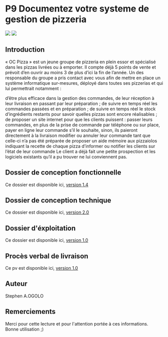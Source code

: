 # P9 Documentez votre systeme de gestion de pizzeria  

[![](https://user.oc-static.com/files/88001_89000/88560.jpg)](https://user.oc-static.com/files/88001_89000/88560.jpg)
[![](https://encrypted-tbn0.gstatic.com/images?q=tbn:ANd9GcQeH7711sJeOaZ_HOpwi3M7MjPOQeOPE2TyMxn-_NyxyHu_O2tm&s)](https://openclassrooms.com/fr)  

## Introduction 
« OC Pizza » est un jeune groupe de pizzeria en plein essor et spécialisé dans les pizzas livrées ou à emporter. Il compte déjà 5 points de vente et prévoit d’en ouvrir au moins 3 de plus d’ici la fin de l’année. Un des responsable du groupe a pris contact avec vous afin de mettre en place un système informatique sur-mesures, déployé dans toutes ses pizzerias et qui lui permettrait notamment :

d’être plus efficace dans la gestion des commandes, de leur réception à leur livraison en passant par leur préparation ;
de suivre en temps réel les commandes passées et en préparation ;
de suivre en temps réel le stock d’ingrédients restants pour savoir quelles pizzas sont encore réalisables ;
de proposer un site internet pour que les clients puissent :
passer leurs commandes, en plus de la prise de commande par téléphone ou sur place,
payer en ligne leur commande s’il le souhaite, sinon, ils paieront directement à la livraison
modifier ou annuler leur commande tant que celle-ci n’a pas été préparée
de proposer un aide mémoire aux pizzaiolos indiquant la recette de chaque pizza
d’informer ou notifier les clients sur l’état de leur commande
Le client a déjà fait une petite prospection et les logiciels existants qu’il a pu trouver ne lui conviennent pas.  
 
## Dossier de conception fonctionnelle  
Ce dossier est disponible ici, [version 1.4](DOCUMENTATION/pdf/Projet_4_Dossier_de_conception_fonctionnelle_1.4.pdf)  

## Dossier de conception technique  
Ce dossier est disponible ici, [version 2.0](DOCUMENTATION/pdf/Projet_6_Dossier_de_conception_technique_2.0.pdf)  

## Dossier d'éxploitation  
Ce dossier est disponible ici, [version 1.0](DOCUMENTATION/pdf/Projet_9_Dossier_d_exploitation_1.0.pdf)  


## Procès verbal de livraison  
Ce pv est disponible ici, [version 1.0](DOCUMENTATION/pdf/Projet_9_PV_Livraison.pdf)    


## Auteur  
Stephen A.OGOLO  

## Remerciements  
Merci pour cette lecture et pour l'attention portée à ces informations.  
Bonne utilisation ;)  